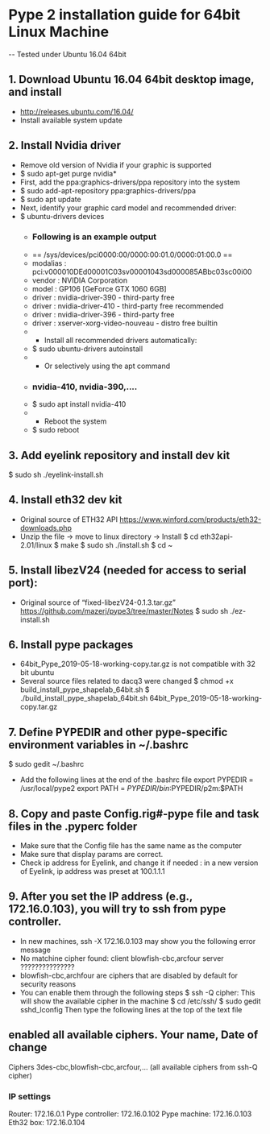 # Pype 2 installation guide for 64bit Linux Machine
--	Tested under Ubuntu 16.04 64bit 


## 1. Download Ubuntu 16.04 64bit desktop image, and install
- http://releases.ubuntu.com/16.04/
-	Install available system update

## 2. Install Nvidia driver
-	Remove old version of Nvidia if your graphic is supported
- $ sudo apt-get purge nvidia*
-	First, add the ppa:graphics-drivers/ppa repository into the system
- $ sudo add-apt-repository ppa:graphics-drivers/ppa
- $ sudo apt update
-	Next, identify your graphic card model and recommended driver:
- $ ubuntu-drivers devices
    - ### Following is an example output
    - == /sys/devices/pci0000:00/0000:00:01.0/0000:01:00.0 ==
    - modalias : pci:v000010DEd00001C03sv00001043sd000085ABbc03sc00i00
    - vendor   : NVIDIA Corporation
    - model    : GP106 [GeForce GTX 1060 6GB]
    - driver   : nvidia-driver-390 - third-party free
    - driver   : nvidia-driver-410 - third-party free recommended
    - driver   : nvidia-driver-396 - third-party free
    - driver   : xserver-xorg-video-nouveau - distro free builtin
    - -	Install all recommended drivers automatically:
    - $ sudo ubuntu-drivers autoinstall
    - -	Or selectively using the apt command
    - ### nvidia-410, nvidia-390,.... 
    - $ sudo apt install nvidia-410
    - -	Reboot the system
    - 	$ sudo reboot

## 3. Add eyelink repository and install dev kit
$ sudo sh ./eyelink-install.sh

## 4. Install eth32 dev kit
-	Original source of ETH32 API 
https://www.winford.com/products/eth32-downloads.php
-	Unzip the file → move to linux directory → Install
$ cd eth32api-2.01/linux
$ make
$ sudo sh ./install.sh
$ cd ~

## 5. Install libezV24 (needed for access to serial port):
-	Original source of “fixed-libezV24-0.1.3.tar.gz”
https://github.com/mazerj/pype3/tree/master/Notes
$ sudo sh ./ez-install.sh

## 6. Install pype packages
-	64bit_Pype_2019-05-18-working-copy.tar.gz is not compatible with 32 bit ubuntu
-	Several source files related to dacq3 were changed 
$ chmod +x build_install_pype_shapelab_64bit.sh
$ ./build_install_pype_shapelab_64bit.sh 64bit_Pype_2019-05-18-working-copy.tar.gz

## 7. Define PYPEDIR and other pype-specific environment variables in ~/.bashrc
$ sudo gedit ~/.bashrc
-	Add the following lines at the end of the .bashrc file
export PYPEDIR = /usr/local/pype2
export PATH = $PYPEDIR/bin:$PYPEDIR/p2m:$PATH 

## 8. Copy and paste Config.rig#-pype file and task files in the .pyperc folder
-	Make sure that the Config file has the same name as the computer
-	Make sure that display params are correct. 
-	Check ip address for Eyelink, and change it if needed
: in a new version of Eyelink, ip address was preset at 100.1.1.1

## 9. After you set the IP address (e.g., 172.16.0.103), you will try to ssh from pype controller. 
-	In new machines, ssh -X 172.16.0.103 may show you the following error message
-	No matchine cipher found: client blowfish-cbc,arcfour server ???????????????
-	blowfish-cbc,archfour are ciphers that are disabled by default for security reasons
-	You can enable them through the following steps
$ ssh -Q cipher: This will show the available cipher in the machine
$ cd /etc/ssh/
$ sudo gedit sshd_lconfig
Then type the following lines at the top of the text file
## enabled all available ciphers. Your name, Date of change
Ciphers 3des-cbc,blowfish-cbc,arcfour,... (all available ciphers from ssh-Q cipher)

### IP settings ###
Router: 172.16.0.1     Pype controller: 172.16.0.102     Pype machine: 172.16.0.103
Eth32 box: 172.16.0.104

